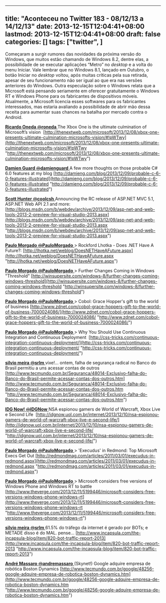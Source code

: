 
---
title: "Aconteceu no Twitter 183 - 08/12/13 a 14/12/13"
date: 2013-12-15T12:04:41+08:00
lastmod: 2013-12-15T12:04:41+08:00
draft: false
categories: []
tags: ["twitter", ]
---


Começaram a surgir rumores das novidades da próxima versão do Windows, que muitos estão chamando de Windows 8.2, dentre elas, a possibilidade de se executar aplicações “Metro” no *desktop* e a volta do menu Iniciar. Vale lembrar que no Windows 8.1, lançado em Outubro, o botão Iniciar no *desktop* voltou, após muitas críticas pela sua retirada, apesar de seu funcionamento não ser igual ao que era nas versões anteriores do Windows. Outra especulação sobre o Windows relata que a Microsoft está pensando seriamente em oferecer gratuitamente o Windows RT e Windows Phone para os fabricantes de dispositivos móveis. Atualmente, a Microsoft licencia esses softwares para os fabricantes interessados, mas estaria avaliando a possibilidade de abrir mão dessa receita para aumentar suas chances na batalha por mercado contra o Android. 

[**Ricardo Oneda** ‏<s>@</s>**roneda** ](https://twitter.com/roneda) The Xbox One is the ultimate culmination of Microsoft’s vision  [http://thenextweb.com/microsoft/2013/12/08/xbox-one-presents-ultimate-culmination-microsofts-vision/#!pWTwy](http://thenextweb.com/microsoft/2013/12/08/xbox-one-presents-ultimate-culmination-microsofts-vision/#!pWTwy "http://thenextweb.com/microsoft/2013/12/08/xbox-one-presents-ultimate-culmination-microsofts-vision/#!pWTwy")   

[**Damien Guard** ‏<s>@</s>**damienguard** ](https://twitter.com/damienguard) A few more thoughts on those probable C# 6.0 features at my blog [http://damieng.com/blog/2013/12/09/probable-c-6-0-features-illustrated](http://damieng.com/blog/2013/12/09/probable-c-6-0-features-illustrated "http://damieng.com/blog/2013/12/09/probable-c-6-0-features-illustrated")   

[**Scott Hunter** ‏<s>@</s>**coolcsh** ](https://twitter.com/coolcsh) Announcing the RC release of ASP.NET MVC 5.1, ASP.NET Web API 2.1 and more:  [http://blogs.msdn.com/b/webdev/archive/2013/12/09/asp-net-and-web-tools-2013-2-preview-for-visual-studio-2013.aspx](http://blogs.msdn.com/b/webdev/archive/2013/12/09/asp-net-and-web-tools-2013-2-preview-for-visual-studio-2013.aspx "http://blogs.msdn.com/b/webdev/archive/2013/12/09/asp-net-and-web-tools-2013-2-preview-for-visual-studio-2013.aspx")   

[**Paulo Morgado** ‏<s>@</s>**PauloMorgado** ](https://twitter.com/PauloMorgado) > Rockford Lhotka - Does .NET Have A Future?: [http://lhotka.net/weblog/DoesNETHaveAFuture.aspx](http://lhotka.net/weblog/DoesNETHaveAFuture.aspx "http://lhotka.net/weblog/DoesNETHaveAFuture.aspx")   

[**Paulo Morgado** ‏<s>@</s>**PauloMorgado** ](https://twitter.com/PauloMorgado) > Further Changes Coming in Windows "Threshold" [http://winsupersite.com/windows-8/further-changes-coming-windows-threshold](http://winsupersite.com/windows-8/further-changes-coming-windows-threshold "http://winsupersite.com/windows-8/further-changes-coming-windows-threshold")   

[**Paulo Morgado** ‏<s>@</s>**PauloMorgado** ](https://twitter.com/PauloMorgado) > Cobol: Grace Hopper's gift to the world of business [http://www.zdnet.com/cobol-grace-hoppers-gift-to-the-world-of-business-7000024086/](http://www.zdnet.com/cobol-grace-hoppers-gift-to-the-world-of-business-7000024086/ "http://www.zdnet.com/cobol-grace-hoppers-gift-to-the-world-of-business-7000024086/")   

[**Paulo Morgado** ‏<s>@</s>**PauloMorgado** ](https://twitter.com/PauloMorgado) > Why You Should Use Continuous Integration and Continuous Deployment  [http://css-tricks.com/continuous-integration-continuous-deployment/](http://css-tricks.com/continuous-integration-continuous-deployment/ "http://css-tricks.com/continuous-integration-continuous-deployment/")   

[**silvio meira** ‏<s>@</s>**srlm** ](https://twitter.com/srlm) vixe!... ontem, falha de segurança radical no Banco do Brasil permitiu a uns acessar contas de outros  [http://www.tecmundo.com.br/Seguranca/48014-Exclusivo-falha-do-Banco-do-Brasil-permite-acessar-contas-dos-outros.htm](http://www.tecmundo.com.br/Seguranca/48014-Exclusivo-falha-do-Banco-do-Brasil-permite-acessar-contas-dos-outros.htm "http://www.tecmundo.com.br/Seguranca/48014-Exclusivo-falha-do-Banco-do-Brasil-permite-acessar-contas-dos-outros.htm")   

[**IDG Now!** ‏<s>@</s>**IDGNow** ](https://twitter.com/IDGNow) NSA espionou gamers de World of Warcraft, Xbox Live e Second Life  [http://idgnow.uol.com.br/internet/2013/12/10/nsa-espionou-gamers-de-world-of-warcraft-xbox-live-e-second-life/](http://idgnow.uol.com.br/internet/2013/12/10/nsa-espionou-gamers-de-world-of-warcraft-xbox-live-e-second-life/ "http://idgnow.uol.com.br/internet/2013/12/10/nsa-espionou-gamers-de-world-of-warcraft-xbox-live-e-second-life/")   

[**Paulo Morgado** ‏<s>@</s>**PauloMorgado** ](https://twitter.com/PauloMorgado) > 'Execudus' in Redmond: Top Microsoft Execs Get Out [http://redmondmag.com/articles/2011/03/01/execudus-in-redmond.aspx](http://redmondmag.com/articles/2011/03/01/execudus-in-redmond.aspx "http://redmondmag.com/articles/2011/03/01/execudus-in-redmond.aspx")   

[**Paulo Morgado** ‏<s>@</s>**PauloMorgado** ](https://twitter.com/PauloMorgado) > Microsoft considers free versions of Windows Phone and Windows RT to battle [http://www.theverge.com/2013/12/11/5199446/microsoft-considers-free-versions-windows-phone-windows-rt](http://www.theverge.com/2013/12/11/5199446/microsoft-considers-free-versions-windows-phone-windows-rt "http://www.theverge.com/2013/12/11/5199446/microsoft-considers-free-versions-windows-phone-windows-rt")   

[**silvio meira** ‏<s>@</s>**srlm** ](https://twitter.com/srlm) 61.5% do tráfego da internet é gerado por BOTs; e METADE disso é do MAL. pense... [http://www.incapsula.com/the-incapsula-blog/item/820-bot-traffic-report-2013](http://www.incapsula.com/the-incapsula-blog/item/820-bot-traffic-report-2013 "http://www.incapsula.com/the-incapsula-blog/item/820-bot-traffic-report-2013")   

[**André Massaro** ‏<s>@</s>**andremassaro** ](https://twitter.com/andremassaro) (Skynet!) Google adquire empresa de robótica Boston Dynamics [http://www.tecmundo.com.br/google/48256-google-adquire-empresa-de-robotica-boston-dynamics.htm](http://www.tecmundo.com.br/google/48256-google-adquire-empresa-de-robotica-boston-dynamics.htm "http://www.tecmundo.com.br/google/48256-google-adquire-empresa-de-robotica-boston-dynamics.htm")

